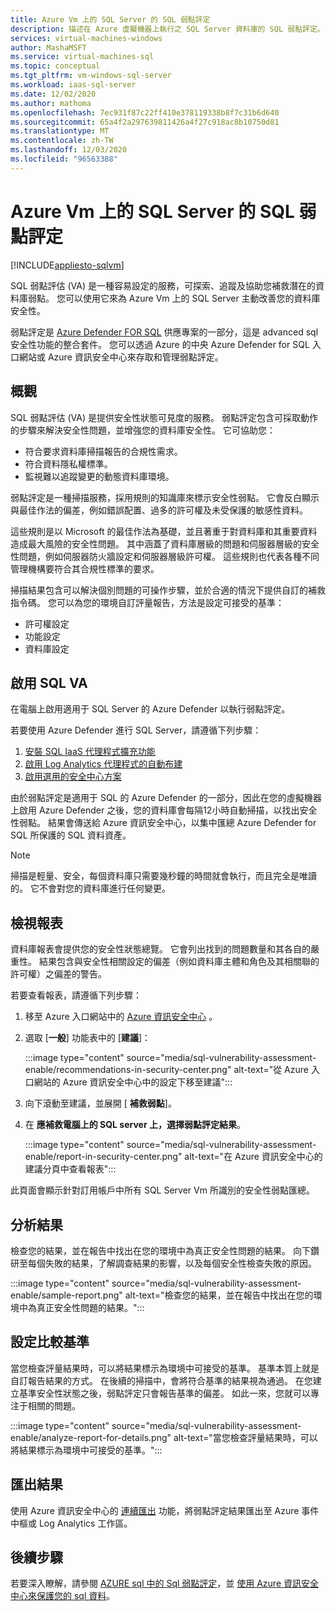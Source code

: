 ```yaml
---
title: Azure Vm 上的 SQL Server 的 SQL 弱點評定
description: 描述在 Azure 虛擬機器上執行之 SQL Server 資料庫的 SQL 弱點評定。
services: virtual-machines-windows
author: MashaMSFT
ms.service: virtual-machines-sql
ms.topic: conceptual
ms.tgt_pltfrm: vm-windows-sql-server
ms.workload: iaas-sql-server
ms.date: 12/02/2020
ms.author: mathoma
ms.openlocfilehash: 7ec931f87c22ff410e378119338b8f7c31b6d640
ms.sourcegitcommit: 65a4f2a297639811426a4f27c918ac8b10750d81
ms.translationtype: MT
ms.contentlocale: zh-TW
ms.lasthandoff: 12/03/2020
ms.locfileid: "96563388"
---
```

# <a name="sql-vulnerability-assessment-for-sql-server-on-azure-vms"></a>Azure Vm 上的 SQL Server 的 SQL 弱點評定
[!INCLUDE[appliesto-sqlvm](../../includes/appliesto-sqlvm.md)]

SQL 弱點評估 (VA) 是一種容易設定的服務，可探索、追蹤及協助您補救潛在的資料庫弱點。 您可以使用它來為 Azure Vm 上的 SQL Server 主動改善您的資料庫安全性。 

弱點評定是 [Azure Defender FOR SQL](../../database/azure-defender-for-sql.md) 供應專案的一部分，這是 advanced sql 安全性功能的整合套件。 您可以透過 Azure 的中央 Azure Defender for SQL 入口網站或 Azure 資訊安全中心來存取和管理弱點評定。 

## <a name="overview"></a>概觀

SQL 弱點評估 (VA) 是提供安全性狀態可見度的服務。 弱點評定包含可採取動作的步驟來解決安全性問題，並增強您的資料庫安全性。 它可協助您： 

- 符合要求資料庫掃描報告的合規性需求。 
- 符合資料隱私權標準。 
- 監視難以追蹤變更的動態資料庫環境。 

弱點評定是一種掃描服務，採用規則的知識庫來標示安全性弱點。 它會反白顯示與最佳作法的偏差，例如錯誤配置、過多的許可權及未受保護的敏感性資料。 

這些規則是以 Microsoft 的最佳作法為基礎，並且著重于對資料庫和其重要資料造成最大風險的安全性問題。 其中涵蓋了資料庫層級的問題和伺服器層級的安全性問題，例如伺服器防火牆設定和伺服器層級許可權。 這些規則也代表各種不同管理機構要符合其合規性標準的要求。 

掃描結果包含可以解決個別問題的可操作步驟，並於合適的情況下提供自訂的補救指令碼。 您可以為您的環境自訂評量報告，方法是設定可接受的基準： 

- 許可權設定 
- 功能設定 
- 資料庫設定 

## <a name="enable-sql-va"></a>啟用 SQL VA

在電腦上啟用適用于 SQL Server 的 Azure Defender 以執行弱點評定。 

若要使用 Azure Defender 進行 SQL Server，請遵循下列步驟：

1. [安裝 SQL IaaS 代理程式擴充功能](sql-agent-extension-manually-register-single-vm.md)
1. [啟用 Log Analytics 代理程式的自動布建](../../../security-center/security-center-enable-data-collection.md#auto-provision-mma)
1. [啟用選用的安全中心方案](../../../security-center/defender-for-sql-usage.md#step-2-enable-the-optional-plan-in-security-centers-pricing-and-settings-page)

由於弱點評定是適用于 SQL 的 Azure Defender 的一部分，因此在您的虛擬機器上啟用 Azure Defender 之後，您的資料庫會每隔12小時自動掃描，以找出安全性弱點。 結果會傳送給 Azure 資訊安全中心，以集中匯總 Azure Defender for SQL 所保護的 SQL 資料資產。 

> [!NOTE]
> 掃描是輕量、安全，每個資料庫只需要幾秒鐘的時間就會執行，而且完全是唯讀的。 它不會對您的資料庫進行任何變更。 

## <a name="view-report"></a>檢視報表

資料庫報表會提供您的安全性狀態總覽。 它會列出找到的問題數量和其各自的嚴重性。 結果包含與安全性相關設定的偏差（例如資料庫主體和角色及其相關聯的許可權）之偏差的警告。  

若要查看報表，請遵循下列步驟：

1. 移至 Azure 入口網站中的 [Azure 資訊安全中心](https://ms.portal.azure.com/#blade/Microsoft_Azure_Security/SecurityMenuBlade/0) 。
1. 選取 [**一般**] 功能表中的 [**建議**]： 

   :::image type="content" source="media/sql-vulnerability-assessment-enable/recommendations-in-security-center.png" alt-text="從 Azure 入口網站的 Azure 資訊安全中心中的設定下移至建議":::

1. 向下滾動至建議，並展開 [ **補救弱點**]。
1. 在 **應補救電腦上的 SQL server 上，選擇弱點評定結果**。 

   :::image type="content" source="media/sql-vulnerability-assessment-enable/report-in-security-center.png" alt-text="在 Azure 資訊安全中心的建議分頁中查看報表":::

此頁面會顯示針對訂用帳戶中所有 SQL Server Vm 所識別的安全性弱點匯總。 


## <a name="analyze-results"></a>分析結果

檢查您的結果，並在報告中找出在您的環境中為真正安全性問題的結果。 向下鑽研至每個失敗的結果，了解調查結果的影響，以及每個安全性檢查失敗的原因。  

:::image type="content" source="media/sql-vulnerability-assessment-enable/sample-report.png" alt-text="檢查您的結果，並在報告中找出在您的環境中為真正安全性問題的結果。":::

## <a name="set-baseline"></a>設定比較基準 

當您檢查評量結果時，可以將結果標示為環境中可接受的基準。 基準本質上就是自訂報告結果的方式。 在後續的掃描中，會將符合基準的結果視為通過。 在您建立基準安全性狀態之後，弱點評定只會報告基準的偏差。 如此一來，您就可以專注于相關的問題。 

:::image type="content" source="media/sql-vulnerability-assessment-enable/analyze-report-for-details.png" alt-text="當您檢查評量結果時，可以將結果標示為環境中可接受的基準。":::

## <a name="export-results"></a>匯出結果

使用 Azure 資訊安全中心的 [連續匯出](../../../security-center/continuous-export.md) 功能，將弱點評定結果匯出至 Azure 事件中樞或 Log Analytics 工作區。 


## <a name="next-steps"></a>後續步驟

若要深入瞭解，請參閱 [AZURE sql 中的 Sql 弱點評定](../../database/sql-vulnerability-assessment.md)，並 [使用 Azure 資訊安全中心來保護您的 sql 資料](../../../security-center/security-center-introduction.md)。

